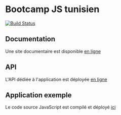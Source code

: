 # Bootcamp JS tunisien

[![Build Status](https://travis-ci.org/InseeFrLab/BootcampJS-JS.svg?branch=master)](https://travis-ci.org/InseeFrLab/BootcampJS-JS)

## Documentation

Une site documentaire est disponible [en ligne](https://inseefrlab.github.io/BootcampJS-JS)

## API

L'API dédiée à l'application est déployée [en ligne](https://demo.levitt.fr)

## Application exemple

Le code source JavaScript est compilé et déployé [ici](https://app.levitt.fr/)
